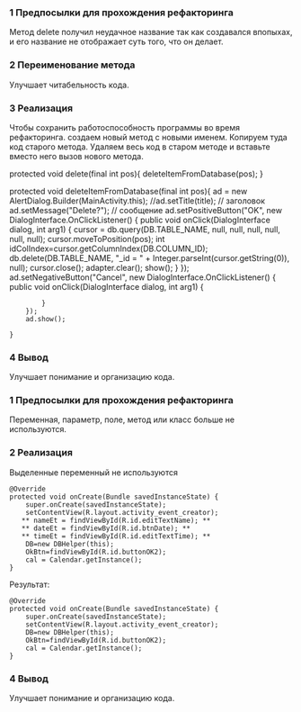 ### 1 Предпосылки для прохождения рефакторинга
Метод delete получил неудачное название так как создавался впопыхах, и его название не отображает суть того, что он делает.


### 2 Переименование метода
Улучшает читабельность кода.  

### 3 Реализация 

Чтобы сохранить работоспособность программы во время рефакторинга. 
создаем новый метод с новыми именем. Копируем туда код старого метода. 
Удаляем весь код в старом методе и вставьте вместо него вызов нового метода.

protected void delete(final int pos){
       deleteItemFromDatabase(pos);
    }

protected void deleteItemFromDatabase(final int pos){
        ad = new AlertDialog.Builder(MainActivity.this);
        //ad.setTitle(title);  // заголовок
        ad.setMessage("Delete?"); // сообщение
        ad.setPositiveButton("OK", new DialogInterface.OnClickListener() {
            public void onClick(DialogInterface dialog, int arg1) {
                cursor = db.query(DB.TABLE_NAME, null, null, null, null, null, null);
                cursor.moveToPosition(pos);
                int idColIndex=cursor.getColumnIndex(DB.COLUMN_ID);
                db.delete(DB.TABLE_NAME, "_id = " + Integer.parseInt(cursor.getString(0)), null);
                cursor.close();
                adapter.clear();
                show();
            }
        });
        ad.setNegativeButton("Cancel", new DialogInterface.OnClickListener() {
            public void onClick(DialogInterface dialog, int arg1) {

            }
        });
        ad.show();

    } 
    
### 4 Вывод
Улучшает понимание и организацию кода. 

### 1 Предпосылки для прохождения рефакторинга
Переменная, параметр, поле, метод или класс больше не используются.

### 2 Реализация 
Выделенные переменный не используются
    
    @Override
    protected void onCreate(Bundle savedInstanceState) {
        super.onCreate(savedInstanceState);
        setContentView(R.layout.activity_event_creator);
       ** nameEt = findViewById(R.id.editTextName); **
       ** dateEt = findViewById(R.id.btnDate); **
       ** timeEt = findViewById(R.id.editTextTime); **
        DB=new DBHelper(this); 
        OkBtn=findViewById(R.id.buttonOK2);
        cal = Calendar.getInstance();
    }
Результат:

    @Override
    protected void onCreate(Bundle savedInstanceState) {
        super.onCreate(savedInstanceState);
        setContentView(R.layout.activity_event_creator);
        DB=new DBHelper(this); 
        OkBtn=findViewById(R.id.buttonOK2);
        cal = Calendar.getInstance();
    }
    
### 4 Вывод
Улучшает понимание и организацию кода. 
